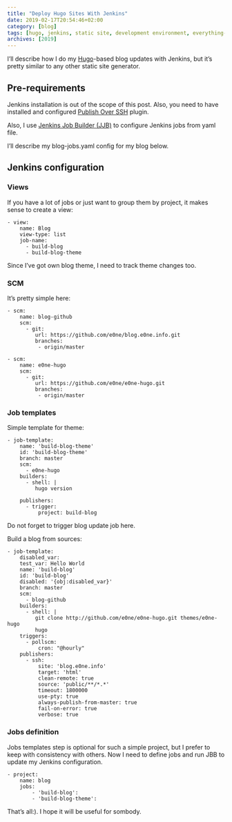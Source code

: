 ```yaml
---
title: "Deploy Hugo Sites With Jenkins"
date: 2019-02-17T20:54:46+02:00
category: [blog]
tags: [hugo, jenkins, static site, development environment, everything-as-a-code, ci]
archives: [2019]
---
```

I’ll describe how I do my [Hugo](https://gohugo.io/)-based blog updates with
Jenkins, but it’s pretty similar to any other static site generator.

## Pre-requirements
Jenkins installation is out of the scope of this post. Also, you need to have
installed and configured
[Publish Over SSH](https://jenkins.io/doc/pipeline/steps/publish-over-ssh/)
plugin.

Also, I use
[Jenkins Job Builder (JJB)](https://docs.openstack.org/infra/jenkins-job-builder/)
to configure Jenkins jobs from yaml file.

I’ll describe my blog-jobs.yaml config for my blog below.

## Jenkins configuration

### Views

If you have a lot of jobs or just want to group them by project, it makes sense
to create a view:

```
- view:
    name: Blog
    view-type: list
    job-name:
      - build-blog
      - build-blog-theme

```

Since I’ve got own blog theme, I need to track theme changes too.

### SCM
It’s pretty simple here:

```
- scm:
    name: blog-github
    scm:
      - git:
         url: https://github.com/e0ne/blog.e0ne.info.git
         branches:
          - origin/master

- scm:
    name: e0ne-hugo
    scm:
      - git:
         url: https://github.com/e0ne/e0ne-hugo.git
         branches:
          - origin/master
```


### Job templates

Simple template for theme:

```
- job-template:
    name: 'build-blog-theme'
    id: 'build-blog-theme'
    branch: master
    scm:
      - e0ne-hugo
    builders:
      - shell: |
         hugo version

    publishers:
      - trigger:
          project: build-blog
```

Do not forget to trigger blog update job here.


Build a blog from sources:

```
- job-template:
    disabled_var:
    test_var: Hello World
    name: 'build-blog'
    id: 'build-blog'
    disabled: '{obj:disabled_var}'
    branch: master
    scm:
      - blog-github
    builders:
      - shell: |
         git clone http://github.com/e0ne/e0ne-hugo.git themes/e0ne-hugo
         hugo
    triggers:
      - pollscm:
          cron: "@hourly"
    publishers:
      - ssh:
          site: 'blog.e0ne.info'
          target: 'html'
          clean-remote: true
          source: 'public/**/*.*'
          timeout: 1800000
          use-pty: true
          always-publish-from-master: true
          fail-on-error: true
          verbose: true

```

### Jobs definition

Jobs templates step is optional for such a simple project, but I prefer to keep
with consistency with others. Now I need to define jobs and run JBB to update
my Jenkins configuration.

```
- project:
    name: blog
    jobs:
        - 'build-blog':
        - 'build-blog-theme':
```

That’s all:). I hope it will be useful for sombody.
